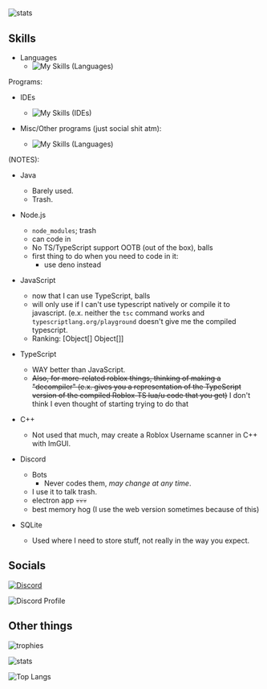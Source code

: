 <!-- MDL-compliant now. -->
#  

![stats](https://github-readme-stats.vercel.app/api?username=RealPacket&show_icons=true&theme=radical)

## Skills

- Languages
  - ![My Skills (Languages)](https://skillicons.dev/icons?i=java,lua,py,ts,javascript,html,selenium,markdown,cs,cpp,dotnet,regex,sqlite,nodejs&perline=7 "These are my current skills.")

Programs:

- IDEs
  - ![My Skills (IDEs)](https://skillicons.dev/icons?i=visualstudio,vscode,eclipse "These are all the IDEs I use")

- Misc/Other programs (just social shit atm):
  - ![My Skills (Languages)](https://skillicons.dev/icons?i=discord&perline=7 "These are programs that I use.")

(NOTES):

- Java
  - Barely used.
  - Trash.

- Node.js
  - `node_modules`; trash
  - can code in
  - No TS/TypeScript support OOTB (out of the box), balls
  - first thing to do when you need to code in it:
    - use deno instead

- JavaScript
  - now that I can use TypeScript, balls
  - will only use if I can't use typescript natively or compile it to javascript. (e.x. neither the `tsc` command works and `typescriptlang.org/playground` doesn't give me the compiled typescript.
  - Ranking: [Object[] Object[]]

- TypeScript
  - WAY better than JavaScript.
  - ~~Also, for more-related roblox things, thinking of making a "decompiler" (e.x. gives you a representation of the TypeScript version of the compiled Roblox-TS lua/u code that you get)~~ I don't think I even thought of starting trying to do that

- C++
  - Not used that much, may create a Roblox Username scanner in C++ with ImGUI.

- Discord
  - Bots
    - Never codes them, *may change at any time*.
  - I use it to talk trash.
  - electron app 💀💀💀
  - best memory hog (I use the web version sometimes because of this)
- SQLite
  - Used where I need to store stuff, not really in the way you expect.

## Socials

[![Discord](https://skillicons.dev/icons?i=discord&perline=7)](https://discord.com/users/773207810120089600)

![Discord Profile](https://discord.c99.nl/widget/theme-3/773207810120089600.png)

## Other things

![trophies](https://github-profile-trophy.vercel.app/?username=RealPacket&theme=gruvbox "These are all of my trophies.")

![stats](https://github-readme-stats.vercel.app/api?username=RealPacket&show_icons=true&theme=radical)

![Top Langs](https://github-readme-stats.vercel.app/api/top-langs/?username=RealPacket&layout=compact&show_icons=true&title_color=fff&icon_color=79ff97&text_color=9f9f9f&bg_color=151515)
